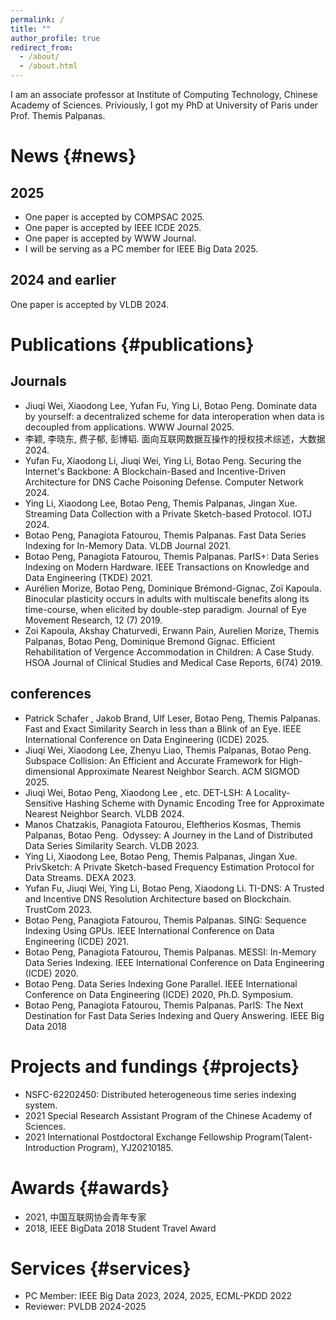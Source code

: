 ```yaml
---
permalink: /
title: ""
author_profile: true
redirect_from: 
  - /about/
  - /about.html
---
```

I am an associate professor at Institute of Computing Technology, Chinese Academy of Sciences.
Priviously, I got my PhD at University of Paris under Prof. Themis Palpanas.

# News {#news}

## 2025

- One paper is accepted by COMPSAC 2025.
- One paper is accepted by IEEE ICDE 2025.
- One paper is accepted by WWW Journal.
- I will be serving as a PC member for IEEE Big Data 2025.


## 2024 and earlier

One paper is accepted by VLDB 2024.

# Publications {#publications}

## Journals

- Jiuqi Wei, Xiaodong Lee, Yufan Fu, Ying Li, Botao Peng. Dominate data by yourself: a decentralized scheme for data interoperation when data is decoupled from applications. WWW Journal 2025.
- 李颖, 李晓东, 费子郁, 彭博韬. 面向互联网数据互操作的授权技术综述，大数据 2024.
- Yufan Fu, Xiaodong Li, Jiuqi Wei, Ying Li, Botao Peng. Securing the Internet's Backbone: A Blockchain-Based and Incentive-Driven Architecture for DNS Cache Poisoning Defense. Computer Network 2024.
- Ying Li, Xiaodong Lee, Botao Peng, Themis Palpanas, Jingan Xue. Streaming Data Collection with a Private Sketch-based Protocol. IOTJ 2024.
- Botao Peng, Panagiota Fatourou, Themis Palpanas. Fast Data Series Indexing for In-Memory Data. VLDB Journal 2021.
- Botao Peng, Panagiota Fatourou, Themis Palpanas. ParIS+: Data Series Indexing on Modern Hardware. IEEE Transactions on Knowledge and Data Engineering (TKDE) 2021.
- Aurélien Morize, Botao Peng, Dominique Brémond-Gignac, Zoï Kapoula. Binocular plasticity occurs in adults with multiscale benefits along its time-course, when elicited by double-step paradigm. Journal of Eye Movement Research, 12 (7) 2019.
- Zoi Kapoula, Akshay Chaturvedi, Erwann Pain, Aurelien Morize, Themis Palpanas, Botao Peng, Dominique Bremond Gignac. Efficient Rehabilitation of Vergence Accommodation in Children: A Case Study. HSOA Journal of Clinical Studies and Medical Case Reports, 6(74) 2019.

## conferences

- Patrick Schafer , Jakob Brand, Ulf Leser, Botao Peng, Themis Palpanas. Fast and Exact Similarity Search in less than a Blink of an Eye. IEEE International Conference on Data Engineering (ICDE) 2025.
- Jiuqi Wei, Xiaodong Lee, Zhenyu Liao, Themis Palpanas, Botao Peng. Subspace Collision: An Efficient and Accurate Framework for High-dimensional Approximate Nearest Neighbor Search. ACM SIGMOD 2025.
- Jiuqi Wei, Botao Peng, Xiaodong Lee , etc. DET-LSH: A Locality-Sensitive Hashing Scheme with Dynamic Encoding Tree for Approximate Nearest Neighbor Search. VLDB 2024.
- Manos Chatzakis, Panagiota Fatourou, Eleftherios Kosmas, Themis Palpanas, Botao Peng. Odyssey: A Journey in the Land of Distributed Data Series Similarity Search. VLDB 2023.
- Ying Li, Xiaodong Lee, Botao Peng, Themis Palpanas, Jingan Xue. PrivSketch: A Private Sketch-based Frequency Estimation Protocol for Data Streams. DEXA 2023.
- Yufan Fu, Jiuqi Wei, Ying Li, Botao Peng, Xiaodong Li. TI-DNS: A Trusted and Incentive DNS Resolution Architecture based on Blockchain. TrustCom 2023.
- Botao Peng, Panagiota Fatourou, Themis Palpanas. SING: Sequence Indexing Using GPUs. IEEE International Conference on Data Engineering (ICDE) 2021.
- Botao Peng, Panagiota Fatourou, Themis Palpanas. MESSI: In-Memory Data Series Indexing. IEEE International Conference on Data Engineering (ICDE) 2020.
- Botao Peng. Data Series Indexing Gone Parallel. IEEE International Conference on Data Engineering (ICDE) 2020, Ph.D. Symposium.
- Botao Peng, Panagiota Fatourou, Themis Palpanas. ParIS: The Next Destination for Fast Data Series Indexing and Query Answering. IEEE Big Data 2018

# Projects and fundings {#projects}

- NSFC-62202450: Distributed heterogeneous time series indexing system.
- 2021 Special Research Assistant Program of the Chinese Academy of Sciences.
- 2021 International Postdoctoral Exchange Fellowship Program(Talent-Introduction Program), YJ20210185.

# Awards {#awards}
- 2021, 中国互联网协会青年专家
- 2018, IEEE BigData 2018 Student Travel Award

# Services {#services}
- PC Member: IEEE Big Data 2023, 2024, 2025, ECML-PKDD 2022
- Reviewer: PVLDB 2024-2025
